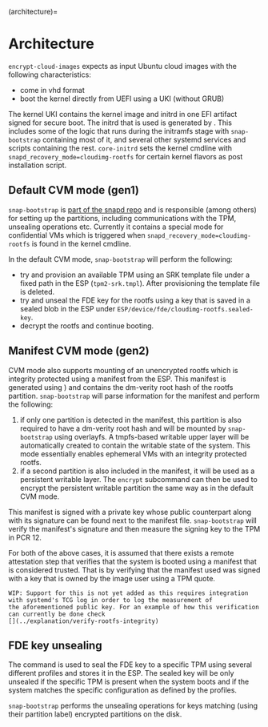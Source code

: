 (architecture)=
# Architecture

`encrypt-cloud-images` expects as input Ubuntu cloud images with the following characteristics:
- come in vhd format
- boot the kernel directly from UEFI using a UKI (without GRUB)

The kernel UKI contains the kernel image and initrd in one EFI artifact signed for secure boot.
The initrd that is used is generated by [](https://github.com/snapcore/core-initrd). This includes
some of the logic that runs during the initramfs stage with `snap-bootstrap` containing most of it,
and several other systemd services and scripts containing the rest. `core-initrd` sets the kernel
cmdline with `snapd_recovery_mode=cloudimg-rootfs` for certain kernel flavors as post installation
script.

## Default CVM mode (gen1)
`snap-bootstrap` is [part of the snapd repo](https://github.com/canonical/snapd/tree/master/cmd/snap-bootstrap)
and is responsible (among others) for setting up the partitions, including communications with the TPM,
unsealing operations etc. Currently it contains a special mode for confidential VMs which is triggered when
`snapd_recovery_mode=cloudimg-rootfs` is found in the kernel cmdline.

In the default CVM mode, `snap-bootstrap` will perform the following:
- try and provision an available TPM using an SRK template file under a fixed path in the ESP (`tpm2-srk.tmpl`).
After provisioning the template file is deleted.
- try and unseal the FDE key for the rootfs using a key that is saved in a sealed blob in the ESP under `ESP/device/fde/cloudimg-rootfs.sealed-key`.
- decrypt the rootfs and continue booting.


## Manifest CVM mode (gen2)
CVM mode also supports mounting of an unencrypted rootfs which is integrity protected using a manifest from the ESP.
This manifest is generated using [](../reference/integrity-protect)) and contains the dm-verity root hash of the
rootfs partition. `snap-bootstrap` will parse information for the manifest and perform the following:
1. if only one partition is detected in the manifest, this partition is also required to have a dm-verity root hash
and will be mounted by `snap-bootstrap` using overlayfs. A tmpfs-based writable upper layer will be automatically
created to contain the writable state of the system. This mode essentially enables ephemeral VMs with an integrity
protected rootfs.
2. if a second partition is also included in the manifest, it will be used as a persistent writable layer. The
`encrypt` subcommand can then be used to encrypt the persistent writable partition the same way as in the default CVM
mode.

This manifest is signed with a private key whose public counterpart along with its signature can be found next to the
manifest file. `snap-bootstrap` will verify the manifest's signature and then measure the signing key to the TPM in
PCR 12.

For both of the above cases, it is assumed that there exists a remote attestation step that verifies that the system
is booted using a manifest that is considered trusted. That is by verifying that the manifest used was signed with a key
that is owned by the image user using a TPM quote.

```{important}
WIP: Support for this is not yet added as this requires integration with systemd's TCG log in order to log the measurement of
the aforementioned public key. For an example of how this verification can currently be done check
[](../explanation/verify-rootfs-integrity)
```

## FDE key unsealing

The [](../reference/deploy.md) command is used to seal the FDE key to a specific TPM using several different profiles and
stores it in the ESP. The sealed key will be only unsealed if the specific TPM is present when the system boots and if the
system matches the specific configuration as defined by the profiles.

`snap-bootstrap` performs the unsealing operations for keys matching (using their partition label) encrypted partitions on
the disk.


